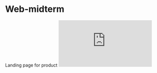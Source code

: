 # Web-midterm
Landing page for product
![alt text](https://eldiyar01.github.io/Web-midterm/index.html "Nitro 5")
